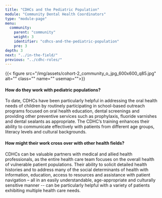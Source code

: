 ```yaml
---
title: "CDHCs and the Pediatric Population"
module: "Community Dental Health Coordinators"
type: "module-page"
menu:
  community:
    parent: "community"
    weight: 3
    identifier: "cdhcs-and-the-pediatric-population"
    pre: 3
depth: 3
next: "../in-the-field/"
previous: "../cdhc-roles/"
---
```

<div class="pageblock right img-polaroid img-rounded">
<div class="caption">
</div>
{{< figure src="/img/assets/cohort-2_community_o_jpg_600x600_q85.jpg" alt="" class="" name="" usemap="">}}</div><div class="pageblock"><h4>How do they work with pediatric populations?</h4>
<p>To date, CDHCs have been particularly helpful in addressing the oral health needs of children by routinely participating in school-based outreach programs focused on oral health education, dental screenings and providing other preventive services such as prophylaxis, fluoride varnishes and dental sealants as appropriate. The CDHC’s training enhances their ability to communicate effectively with patients from different age groups, literacy levels and cultural backgrounds.   </p>
<h4>How might their work cross over with other health fields?</h4>
<p>CDHCs can be valuable partners with medical and allied health professionals, as the entire health care team focuses on the overall health of vulnerable patient populations. Their  ability to solicit detailed health histories and to address many of the social determinants of health with information, education, access to resources and assistance with patient navigation – all in an easily understandable, age-appropriate and culturally sensitive manner -- can be particularly helpful with a variety of  patients exhibiting multiple health care needs. </p>
</div>